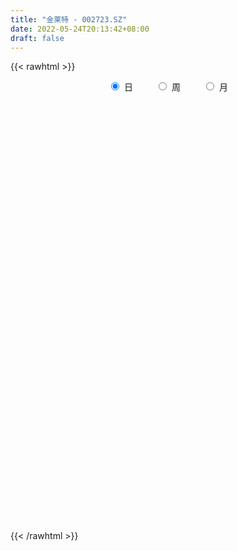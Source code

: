 ```yaml
---
title: "金莱特 - 002723.SZ"
date: 2022-05-24T20:13:42+08:00
draft: false
---
```

{{< rawhtml >}}
    <div style="text-align: center">
        <label style="padding: 1rem;"><input style="margin-right: .5rem" type="radio" name="period" value="D" checked onclick="period_change(this)">日</label>
        <label style="padding: 1rem;"><input style="margin-right: .5rem" type="radio" name="period" value="W" onclick="period_change(this)">周</label>
        <label style="padding: 1rem;"><input style="margin-right: .5rem" type="radio" name="period" value="M" onclick="period_change(this)">月</label>
    </div>
    <div id="chart" style="height: 700px;"></div> 
    <script type="text/javascript">
        const D_v = [18612.38,17703.22,32509.14,20245.0,22107.94,28859.02,17862.61,15904.0,12675.0,12179.66,41826.66,64688.34,101842.05,82793.14,63071.0,76381.68,87618.51,172439.78,86220.94,62844.0,46561.22,36398.49,30957.0,30686.02,25430.0,26258.4,35864.32,26883.32,26232.0,23091.0,34207.0,33452.03,28335.2,37761.5,75151.03,101110.6,44704.03,37636.5,33451.0,40617.8,46993.01,78819.2,44557.2,32112.6,27585.8,25349.4,25117.61,15091.6,28282.8,24287.75,50019.63,52182.43,42524.23,40058.8,31372.68,27629.4,36327.48,26588.6,20168.02,18551.8,40674.78,44574.0,24988.81,21988.03,14919.82,18513.79,17917.8,13613.03,15062.8,48115.1,151957.38,118189.77,54836.83,37871.8,36215.1,40497.59,64117.2,26200.0,27697.91,21467.0,25314.66,48872.63,26794.0,18138.56,36106.0,22910.4,59691.8,32369.0,16329.0,20704.71,25479.8,23254.32,22089.29,24586.0,26573.19,41701.23,40465.2,41027.6,33429.76,24672.0,20524.2,22960.0,53428.23,35589.11,25056.4,23797.4,19791.0,25381.6,38365.8,28759.2,51181.91,23365.0,33787.81,27931.41,15188.4,21417.2,19148.4,30481.84,64905.2,32868.8,21282.63,17925.8,50226.23,73310.6,37032.6,26894.6,20890.6,21653.2,63896.83,56663.0,63740.28,46251.2,29897.25,26211.0,55735.4,52428.2,23309.8,25725.8,13997.31,33005.94,29122.03,14059.03,22137.28,76457.95,50474.4,28613.0,23910.8,27312.28,64659.4,29660.6,26971.8,29546.8,20798.8,19834.0,21627.4,32400.2,21200.6,27527.0,21957.9,63701.18,139390.84,215040.42,188754.02,170615.12,80681.0,95836.83,96793.59,80019.47,83839.71,71697.66,95938.01,97303.6,138850.6,61293.4,204896.84,61658.0,13773.0,173286.34,89771.48,46640.4,61615.8,37322.48,51465.63,40704.2,42468.4,43095.2,27353.4,35121.0,45529.6,58308.2,65073.4,73693.6,45610.98,36141.8,35847.51,20723.0,26343.6,29479.4,29387.2,48814.43,44884.0,53755.0,44271.6,43057.4,46420.0,48410.3,58000.6,32913.51,45087.8,23775.9,28147.79,16994.0,31521.68,23714.8,29148.4,29140.2,16125.0,24079.0,36675.2,47503.2,33050.4,39898.0,20519.8,37389.4,18468.8,15557.23,15750.4,53096.8,43658.2,53341.7,24046.6,31944.8,27330.53,80172.19,61291.94,40604.6,33292.89,33571.83,39679.01,37493.8,43462.2,25569.8,18134.4,102957.0,78164.4,59947.6,82338.24,91505.94,100591.6,120768.5]
const D_histogram = [0.0,-0.0086536752,-0.0400311623,-0.0579479883,-0.0822982802,-0.0891717588,-0.080424074,-0.0689954838,-0.0572409975,-0.052149738,0.0110435463,0.1232578397,0.2673221409,0.3384509459,0.3821416316,0.4451104705,0.3650395336,0.3658881494,0.320448607,0.2485544034,0.1664657393,0.0741764984,0.0129585221,-0.0456501032,-0.0866832983,-0.0956789091,-0.0606683351,-0.0448725166,-0.0236259611,-0.0328251995,-0.019087881,-0.0280398328,-0.0428174588,-0.0699468969,-0.001766533,0.0370663978,0.0496411681,0.0564726792,0.0407104723,0.024283987,-0.0115365755,0.0189722939,0.0115550494,-0.0256528271,-0.0750566916,-0.1101985646,-0.1374988208,-0.1555868848,-0.1634072219,-0.1786876162,-0.1642503559,-0.1251873443,-0.1018079346,-0.1128647847,-0.1165889832,-0.136954265,-0.1172305259,-0.1063317095,-0.1076749324,-0.1125463416,-0.1248608562,-0.0975144234,-0.087363872,-0.0851334714,-0.0941719193,-0.0853343035,-0.0904499946,-0.1076660811,-0.1134496266,-0.0534316452,0.0741611235,0.1415243122,0.1564339118,0.1590264934,0.1419134662,0.1264246983,0.105457841,0.055112762,-0.0130469879,-0.056861013,-0.0817128549,-0.0459654818,-0.0352698237,-0.0509672184,-0.0465303276,-0.050660023,-0.0081348309,-0.0030337997,-0.0165445841,-0.0301259251,-0.0104238617,-0.0187327096,-0.0332709921,-0.0502376348,-0.0460243996,-0.0088685175,-0.0193627524,0.0187286492,0.06544961,0.0945593961,0.0987639798,0.1098873099,0.1672714521,0.1768712448,0.181141436,0.1622891288,0.1244570537,0.0789810915,0.0494251225,0.0383041629,0.0475298824,0.0325404801,0.0177631743,-0.0025287952,-0.0252077467,-0.0532419038,-0.0753835344,-0.063143203,-0.0343179027,-0.0329063859,-0.0269782857,-0.0363374961,0.0020926699,0.0595224759,0.0944440037,0.0953429318,0.0816726675,0.0549339483,0.0997763837,0.1224505344,0.1871982252,0.1921711658,0.1570652346,0.1136372096,0.0536089148,-0.0137995107,-0.0509978909,-0.10420921,-0.1420940075,-0.1501936475,-0.1707664417,-0.1676951941,-0.1476685778,-0.0762464452,-0.0087278924,0.0266591886,0.0310566017,0.0361506398,-0.0339729669,-0.0785650326,-0.1052759443,-0.1306262992,-0.1292465401,-0.1370558557,-0.1384157706,-0.1442810325,-0.163182849,-0.1697476352,-0.1550852508,-0.04265575,0.1341902391,0.2850371086,0.4397488829,0.5552235727,0.5577379442,0.6131305924,0.5690915931,0.5013947072,0.4927513026,0.4151523524,0.3989251364,0.2832598072,0.0698430514,0.0423114239,-0.0435009415,-0.2339971075,-0.4668240685,-0.6363327945,-0.7002972514,-0.709751956,-0.664420582,-0.6200738903,-0.5753413016,-0.5409731267,-0.4855900428,-0.4194699125,-0.3625317887,-0.3026582731,-0.2516900563,-0.2352051126,-0.2068383426,-0.2135213621,-0.1921963162,-0.1578252571,-0.1224628716,-0.0886919555,-0.0683357247,-0.0528316787,-0.0557392844,-0.0909673231,-0.1035558334,-0.0965911541,-0.0724104506,-0.0449233973,-0.0658421165,-0.0469308978,0.0317984538,0.1061686326,0.182600452,0.2297363599,0.254239247,0.2524814243,0.2676039511,0.27339696,0.2532703027,0.240349878,0.2135685619,0.1822075457,0.1964298418,0.1735737749,0.1614654366,0.1340241108,0.10703989,0.0802364124,0.0579593118,0.0306204852,0.0231704286,0.0731963667,0.126463571,0.1244367331,0.0914043542,0.0315271129,-0.0127528355,-0.0729861806,-0.1258550379,-0.1276536435,-0.0830172845,-0.0554612757,-0.0041911318,0.0503299863,0.0732834742,0.0884824047,0.1067569796,0.1921283749,0.248271178,0.3087503492,0.3482898734,0.4145961172,0.3158452855,0.1295838625]
const D_fast = [0.0,-0.010817094,-0.0522023717,-0.0846061948,-0.1295310568,-0.158697475,-0.1700558087,-0.1758760895,-0.1784318525,-0.1863780276,-0.1204238567,0.0226048966,0.233499733,0.3892412746,0.5284673681,0.7027138246,0.7139027712,0.8062234243,0.8408960337,0.8311404309,0.7906682017,0.7169230853,0.6589447396,0.5889235885,0.5262195688,0.4933042307,0.513147721,0.5177254103,0.5330654756,0.5156599373,0.5246252854,0.5086633755,0.4831813848,0.4385652225,0.5063039531,0.5544034834,0.5793885458,0.6003382266,0.5947536377,0.5843981492,0.5456934428,0.5809453857,0.5764169036,0.5327958203,0.4646277828,0.4019362687,0.3402613073,0.2832765221,0.2346043796,0.1746520813,0.1480267526,0.1557929281,0.1537203542,0.1144473079,0.0815758636,0.0269720156,0.0173881231,0.0017040122,-0.0265579437,-0.0595659384,-0.1030956671,-0.1001278401,-0.1118182566,-0.130871224,-0.1634526516,-0.1759486118,-0.2036768015,-0.2478094082,-0.2819553604,-0.2352952904,-0.0891622407,0.013582026,0.0676001036,0.1099493085,0.1283146479,0.1444320546,0.1498296574,0.113262769,0.0418412722,-0.0161880062,-0.0614680619,-0.0372120592,-0.035333857,-0.0637730563,-0.0709687475,-0.0877634485,-0.0472719642,-0.0429293829,-0.0605763134,-0.0816891357,-0.0645930377,-0.077585063,-0.1004410935,-0.1299671449,-0.1372600096,-0.1023212569,-0.1176561798,-0.074882616,-0.0117992527,0.0409503824,0.0698459611,0.1084411186,0.2076431239,0.2614607277,0.311016278,0.332736253,0.3260184413,0.3002877519,0.2830880637,0.2815431448,0.3026513349,0.2957970526,0.2854605403,0.2645363721,0.2355554839,0.1942108509,0.1532233367,0.1496778673,0.169923692,0.1631086123,0.1622921411,0.1438485567,0.1828018902,0.2551123151,0.3136448439,0.3383795049,0.3451274074,0.3321221754,0.4019087067,0.455195491,0.566742738,0.6197584702,0.6239188475,0.608900125,0.5622740589,0.4914157557,0.4414679028,0.3622042812,0.2887959819,0.2431479299,0.1798835253,0.1410309744,0.1241404462,0.1765009675,0.2418375472,0.2838894254,0.2960509889,0.3101826869,0.2315658385,0.1673325147,0.1143026169,0.0562956871,0.0253638112,-0.0167094683,-0.0526733258,-0.0946088458,-0.1543063746,-0.2033080696,-0.2274169979,-0.1256514346,0.0847421142,0.3068482608,0.571497256,0.8257778389,0.9677266964,1.1764019927,1.2746358917,1.3322876827,1.4468321037,1.4730212415,1.5565253097,1.5116749323,1.3157189393,1.2987651678,1.202077567,0.9530821241,0.603549146,0.2749572214,0.0359184517,-0.150974242,-0.2717480134,-0.3824197944,-0.481522531,-0.5823976378,-0.6484120645,-0.6871594124,-0.7208542358,-0.7366452885,-0.7485995858,-0.7909159203,-0.8142587359,-0.874322096,-0.9010461291,-0.9061313843,-0.9013847166,-0.8897867894,-0.8865144898,-0.8842183634,-0.9010607902,-0.9590306598,-0.9975081284,-1.0146912376,-1.0086131467,-0.9923569428,-1.0297361911,-1.0225576968,-0.9358787318,-0.8349663948,-0.7128844624,-0.6083144646,-0.5202517658,-0.4588892324,-0.3768657178,-0.3027234688,-0.2595325505,-0.2123655056,-0.1857546813,-0.1715638111,-0.1082340546,-0.0876966777,-0.0594386568,-0.0533739549,-0.0535982032,-0.0603425778,-0.0681298504,-0.0878135557,-0.0894710051,-0.0211459754,0.0637371217,0.092819467,0.0826381767,0.0306427136,-0.0168254437,-0.0953053339,-0.1796379507,-0.2133499672,-0.1894679293,-0.1757772394,-0.1255548785,-0.0584512638,-0.0171769073,0.0201426244,0.0651064441,0.1985099332,0.3167205308,0.4543872892,0.5809992819,0.7509545549,0.7311650446,0.5772995873]
const D_slow = [0.0,-0.0021634188,-0.0121712094,-0.0266582065,-0.0472327765,-0.0695257162,-0.0896317347,-0.1068806057,-0.121190855,-0.1342282895,-0.131467403,-0.1006529431,-0.0338224078,0.0507903287,0.1463257365,0.2576033542,0.3488632376,0.4403352749,0.5204474267,0.5825860275,0.6242024623,0.6427465869,0.6459862175,0.6345736917,0.6129028671,0.5889831398,0.573816056,0.5625979269,0.5566914366,0.5484851367,0.5437131665,0.5367032083,0.5259988436,0.5085121194,0.5080704861,0.5173370856,0.5297473776,0.5438655474,0.5540431655,0.5601141622,0.5572300183,0.5619730918,0.5648618542,0.5584486474,0.5396844745,0.5121348333,0.4777601281,0.4388634069,0.3980116015,0.3533396974,0.3122771085,0.2809802724,0.2555282888,0.2273120926,0.1981648468,0.1639262805,0.1346186491,0.1080357217,0.0811169886,0.0529804032,0.0217651892,-0.0026134167,-0.0244543847,-0.0457377525,-0.0692807324,-0.0906143082,-0.1132268069,-0.1401433272,-0.1685057338,-0.1818636451,-0.1633233642,-0.1279422862,-0.0888338082,-0.0490771849,-0.0135988183,0.0180073563,0.0443718165,0.058150007,0.05488826,0.0406730068,0.020244793,0.0087534226,-0.0000640333,-0.0128058379,-0.0244384198,-0.0371034256,-0.0391371333,-0.0398955832,-0.0440317293,-0.0515632105,-0.054169176,-0.0588523534,-0.0671701014,-0.0797295101,-0.09123561,-0.0934527394,-0.0982934275,-0.0936112652,-0.0772488627,-0.0536090137,-0.0289180187,-0.0014461912,0.0403716718,0.084589483,0.129874842,0.1704471242,0.2015613876,0.2213066605,0.2336629411,0.2432389818,0.2551214524,0.2632565725,0.2676973661,0.2670651673,0.2607632306,0.2474527546,0.2286068711,0.2128210703,0.2042415946,0.1960149982,0.1892704268,0.1801860527,0.1807092202,0.1955898392,0.2192008401,0.2430365731,0.26345474,0.277188227,0.302132323,0.3327449566,0.3795445128,0.4275873043,0.466853613,0.4952629154,0.5086651441,0.5052152664,0.4924657937,0.4664134912,0.4308899893,0.3933415774,0.350649967,0.3087261685,0.271809024,0.2527474127,0.2505654396,0.2572302368,0.2649943872,0.2740320471,0.2655388054,0.2458975473,0.2195785612,0.1869219864,0.1546103513,0.1203463874,0.0857424448,0.0496721867,0.0088764744,-0.0335604344,-0.0723317471,-0.0829956846,-0.0494481248,0.0218111523,0.131748373,0.2705542662,0.4099887522,0.5632714003,0.7055442986,0.8308929754,0.9540808011,1.0578688892,1.1576001733,1.2284151251,1.2458758879,1.2564537439,1.2455785085,1.1870792316,1.0703732145,0.9112900159,0.7362157031,0.5587777141,0.3926725686,0.237654096,0.0938187706,-0.0414245111,-0.1628220218,-0.2676894999,-0.3583224471,-0.4339870154,-0.4969095295,-0.5557108076,-0.6074203933,-0.6608007338,-0.7088498129,-0.7483061272,-0.7789218451,-0.8010948339,-0.8181787651,-0.8313866848,-0.8453215059,-0.8680633366,-0.893952295,-0.9181000835,-0.9362026962,-0.9474335455,-0.9638940746,-0.9756267991,-0.9676771856,-0.9411350275,-0.8954849144,-0.8380508245,-0.7744910127,-0.7113706567,-0.6444696689,-0.5761204289,-0.5128028532,-0.4527153837,-0.3993232432,-0.3537713568,-0.3046638963,-0.2612704526,-0.2209040935,-0.1873980658,-0.1606380932,-0.1405789901,-0.1260891622,-0.1184340409,-0.1126414337,-0.0943423421,-0.0627264493,-0.0316172661,-0.0087661775,-0.0008843993,-0.0040726082,-0.0223191533,-0.0537829128,-0.0856963237,-0.1064506448,-0.1203159637,-0.1213637467,-0.1087812501,-0.0904603815,-0.0683397803,-0.0416505354,0.0063815583,0.0684493528,0.1456369401,0.2327094084,0.3363584377,0.4153197591,0.4477157247]
const D_data = [['2021-05-13', 11.2302, 11.1017, 11.0375, 11.5301],['2021-05-14', 11.2159, 10.9661, 10.8875, 11.2374],['2021-05-17', 10.8733, 10.552, 9.8666, 10.8804],['2021-05-18', 10.6162, 10.5448, 10.4378, 10.9661],['2021-05-19', 10.4806, 10.2878, 10.1093, 10.6448],['2021-05-20', 10.4378, 10.3449, 10.1022, 10.4663],['2021-05-21', 10.3806, 10.4663, 10.3164, 10.6234],['2021-05-24', 10.4734, 10.4806, 10.4449, 10.709],['2021-05-25', 10.5163, 10.4806, 10.3949, 10.6733],['2021-05-26', 10.4877, 10.3806, 10.3307, 10.5306],['2021-05-27', 10.4734, 11.2588, 10.4092, 11.3016],['2021-05-28', 11.2873, 12.3868, 11.2873, 12.3868],['2021-05-31', 13.5648, 13.629, 12.858, 13.629],['2021-06-01', 13.4791, 13.5434, 12.6724, 13.679],['2021-06-02', 13.6362, 13.8147, 13.3149, 14.2002],['2021-06-03', 13.8147, 14.7071, 13.6505, 14.9855],['2021-06-04', 14.7428, 13.2364, 13.2364, 14.9927],['2021-06-07', 13.4863, 14.3858, 13.3435, 14.5572],['2021-06-08', 14.3287, 14.0289, 13.8504, 14.6357],['2021-06-09', 14.0431, 13.6862, 13.4934, 14.2502],['2021-06-10', 13.5719, 13.3934, 13.2649, 13.6862],['2021-06-11', 13.5148, 12.9794, 12.8651, 13.7076],['2021-06-15', 13.0008, 13.0793, 12.8651, 13.4577],['2021-06-16', 13.0222, 12.8651, 12.808, 13.2292],['2021-06-17', 12.908, 12.8509, 12.6081, 13.1935],['2021-06-18', 12.8937, 13.1293, 12.758, 13.2435],['2021-06-21', 13.1293, 13.7718, 13.0508, 13.9575],['2021-06-22', 13.7004, 13.7076, 13.6005, 14.1502],['2021-06-23', 13.7433, 13.9289, 13.6576, 14.0645],['2021-06-24', 13.936, 13.6362, 13.6362, 13.9646],['2021-06-25', 13.779, 13.9932, 13.6719, 14.1002],['2021-06-28', 13.99, 13.78, 13.23, 14.49],['2021-06-29', 14.0, 13.69, 13.56, 14.0],['2021-06-30', 13.7, 13.45, 13.0, 13.88],['2021-07-01', 13.57, 14.8, 13.35, 14.8],['2021-07-02', 14.99, 14.81, 14.5, 15.63],['2021-07-05', 14.9, 14.73, 14.51, 15.18],['2021-07-06', 14.76, 14.83, 14.47, 15.05],['2021-07-07', 14.7, 14.64, 14.5, 15.08],['2021-07-08', 14.75, 14.65, 14.4, 14.8],['2021-07-09', 14.5, 14.35, 14.05, 14.57],['2021-07-12', 14.4, 15.25, 14.4, 15.59],['2021-07-13', 15.2, 14.93, 14.6, 15.2],['2021-07-14', 14.84, 14.51, 14.43, 14.96],['2021-07-15', 14.49, 14.16, 13.87, 14.49],['2021-07-16', 14.16, 14.11, 13.74, 14.34],['2021-07-19', 13.96, 14.01, 13.88, 14.4],['2021-07-20', 13.85, 13.95, 13.53, 14.09],['2021-07-21', 13.99, 13.94, 13.7, 14.13],['2021-07-22', 13.94, 13.7, 13.66, 14.05],['2021-07-23', 13.71, 13.98, 13.29, 14.2],['2021-07-26', 14.1, 14.36, 13.75, 14.99],['2021-07-27', 14.01, 14.28, 13.75, 14.35],['2021-07-28', 14.29, 13.83, 13.0, 14.35],['2021-07-29', 13.67, 13.82, 13.59, 13.97],['2021-07-30', 13.63, 13.47, 13.34, 13.81],['2021-08-02', 13.47, 13.89, 13.2, 13.92],['2021-08-03', 13.95, 13.79, 13.53, 13.98],['2021-08-04', 13.8, 13.59, 13.5, 13.8],['2021-08-05', 13.62, 13.45, 13.3, 13.8],['2021-08-06', 13.48, 13.22, 12.65, 13.55],['2021-08-09', 13.2, 13.67, 12.99, 13.89],['2021-08-10', 13.68, 13.48, 13.42, 13.86],['2021-08-11', 13.55, 13.34, 13.16, 13.6],['2021-08-12', 13.29, 13.1, 13.1, 13.42],['2021-08-13', 13.1, 13.24, 12.94, 13.28],['2021-08-16', 13.25, 12.99, 12.92, 13.32],['2021-08-17', 12.99, 12.68, 12.66, 13.05],['2021-08-18', 12.7, 12.65, 12.41, 12.85],['2021-08-19', 12.83, 13.53, 12.65, 13.7],['2021-08-20', 13.45, 14.87, 13.41, 14.88],['2021-08-23', 14.76, 14.71, 14.13, 14.9],['2021-08-24', 14.53, 14.38, 14.05, 14.7],['2021-08-25', 14.4, 14.39, 14.0, 14.55],['2021-08-26', 14.38, 14.22, 14.09, 14.42],['2021-08-27', 14.38, 14.26, 13.85, 14.38],['2021-08-30', 14.0, 14.19, 13.63, 14.8],['2021-08-31', 14.0, 13.7, 13.6, 14.09],['2021-09-01', 13.55, 13.18, 13.08, 13.89],['2021-09-02', 13.3, 13.16, 12.9, 13.3],['2021-09-03', 13.18, 13.16, 12.92, 13.5],['2021-09-06', 13.23, 13.9, 13.17, 14.1],['2021-09-07', 13.67, 13.68, 13.44, 14.2],['2021-09-08', 13.59, 13.3, 13.3, 13.69],['2021-09-09', 13.4, 13.48, 13.27, 13.84],['2021-09-10', 13.4, 13.33, 13.2, 13.42],['2021-09-13', 13.3, 13.99, 13.1, 14.2],['2021-09-14', 13.98, 13.64, 13.39, 14.08],['2021-09-15', 13.49, 13.37, 13.28, 13.53],['2021-09-16', 13.6, 13.27, 13.1, 13.85],['2021-09-17', 13.27, 13.68, 13.11, 13.76],['2021-09-22', 13.67, 13.34, 13.1, 13.69],['2021-09-23', 13.34, 13.17, 13.0, 13.41],['2021-09-24', 13.17, 13.01, 12.7, 13.29],['2021-09-27', 12.95, 13.19, 12.8, 13.6],['2021-09-28', 13.32, 13.68, 13.05, 13.82],['2021-09-29', 13.6, 13.13, 12.99, 13.82],['2021-09-30', 13.14, 13.8, 13.12, 13.88],['2021-10-08', 13.79, 14.16, 13.79, 14.44],['2021-10-11', 14.35, 14.2, 14.04, 14.35],['2021-10-12', 14.15, 14.05, 13.87, 14.31],['2021-10-13', 14.06, 14.26, 13.81, 14.37],['2021-10-14', 14.38, 15.14, 14.17, 15.3],['2021-10-15', 15.08, 14.87, 14.7, 15.4],['2021-10-18', 14.91, 15.0, 14.5, 15.12],['2021-10-19', 15.0, 14.83, 14.8, 15.11],['2021-10-20', 14.84, 14.58, 14.4, 14.88],['2021-10-21', 14.41, 14.37, 14.18, 14.69],['2021-10-22', 14.37, 14.45, 14.03, 14.77],['2021-10-25', 14.45, 14.64, 14.29, 15.1],['2021-10-26', 14.52, 14.96, 14.44, 15.19],['2021-10-27', 14.9, 14.71, 14.62, 15.09],['2021-10-28', 14.8, 14.69, 14.02, 14.8],['2021-10-29', 14.66, 14.57, 14.04, 14.66],['2021-11-01', 14.13, 14.45, 14.02, 14.81],['2021-11-02', 14.48, 14.25, 13.91, 14.48],['2021-11-03', 14.25, 14.17, 13.82, 14.3],['2021-11-04', 14.16, 14.55, 14.09, 14.78],['2021-11-05', 14.61, 14.86, 14.51, 15.19],['2021-11-08', 14.77, 14.6, 14.5, 15.13],['2021-11-09', 14.43, 14.68, 14.4, 14.89],['2021-11-10', 14.66, 14.48, 14.47, 14.78],['2021-11-11', 14.48, 15.17, 14.19, 15.18],['2021-11-12', 15.3, 15.72, 15.16, 16.28],['2021-11-15', 15.72, 15.78, 15.36, 15.87],['2021-11-16', 15.87, 15.56, 15.54, 16.18],['2021-11-17', 15.58, 15.45, 15.34, 15.7],['2021-11-18', 15.52, 15.27, 15.23, 15.66],['2021-11-19', 15.33, 16.32, 15.25, 16.5],['2021-11-22', 17.0, 16.36, 15.88, 17.0],['2021-11-23', 16.58, 17.3, 16.31, 17.58],['2021-11-24', 17.3, 16.95, 16.81, 17.38],['2021-11-25', 17.01, 16.57, 16.47, 17.01],['2021-11-26', 16.46, 16.43, 16.19, 16.77],['2021-11-29', 16.17, 16.08, 15.84, 16.59],['2021-11-30', 16.07, 15.73, 15.4, 16.1],['2021-12-01', 15.73, 15.87, 15.73, 16.1],['2021-12-02', 15.8, 15.43, 15.4, 16.15],['2021-12-03', 15.38, 15.34, 15.25, 15.6],['2021-12-06', 15.36, 15.53, 15.36, 15.96],['2021-12-07', 15.54, 15.22, 15.03, 15.76],['2021-12-08', 15.25, 15.38, 15.25, 15.56],['2021-12-09', 15.45, 15.57, 15.16, 15.64],['2021-12-10', 15.57, 16.41, 15.33, 16.64],['2021-12-13', 16.41, 16.74, 16.41, 17.18],['2021-12-14', 16.66, 16.66, 16.36, 16.88],['2021-12-15', 16.65, 16.44, 16.21, 16.73],['2021-12-16', 16.55, 16.54, 16.43, 17.05],['2021-12-17', 16.28, 15.46, 15.0, 16.47],['2021-12-20', 15.71, 15.46, 15.23, 15.72],['2021-12-21', 15.37, 15.45, 15.13, 15.53],['2021-12-22', 15.44, 15.26, 14.98, 15.45],['2021-12-23', 15.26, 15.45, 15.15, 15.76],['2021-12-24', 15.6, 15.23, 15.1, 15.6],['2021-12-27', 15.12, 15.19, 15.04, 15.42],['2021-12-28', 15.3, 15.01, 14.58, 15.3],['2021-12-29', 15.1, 14.66, 14.66, 15.2],['2021-12-30', 14.54, 14.61, 14.41, 14.75],['2021-12-31', 14.65, 14.76, 14.52, 15.13],['2022-01-04', 14.89, 16.24, 14.75, 16.24],['2022-01-05', 17.13, 17.86, 17.13, 17.86],['2022-01-06', 18.16, 18.59, 17.32, 19.4],['2022-01-07', 18.7, 19.77, 18.21, 19.91],['2022-01-10', 20.17, 20.44, 19.06, 21.15],['2022-01-11', 20.66, 19.84, 19.71, 20.68],['2022-01-12', 19.29, 21.2, 19.29, 21.5],['2022-01-13', 21.0, 20.55, 20.26, 21.76],['2022-01-14', 20.76, 20.49, 20.26, 21.05],['2022-01-17', 21.13, 21.55, 20.82, 22.22],['2022-01-18', 21.9, 20.96, 20.38, 21.98],['2022-01-19', 21.07, 21.96, 21.07, 22.38],['2022-01-20', 22.31, 20.8, 19.77, 22.5],['2022-01-21', 20.38, 19.0, 18.81, 20.63],['2022-01-24', 19.7, 20.9, 19.7, 20.9],['2022-01-25', 20.99, 20.04, 19.6, 22.04],['2022-01-26', 21.18, 18.04, 18.04, 21.18],['2022-01-27', 17.83, 16.24, 16.24, 17.83],['2022-01-28', 14.62, 15.64, 14.62, 16.14],['2022-02-07', 16.06, 15.91, 15.25, 16.47],['2022-02-08', 15.66, 15.92, 15.25, 16.11],['2022-02-09', 16.18, 16.22, 15.71, 16.58],['2022-02-10', 16.22, 15.98, 15.86, 16.42],['2022-02-11', 16.0, 15.77, 15.45, 16.02],['2022-02-14', 15.6, 15.41, 15.24, 15.81],['2022-02-15', 15.47, 15.49, 15.04, 15.58],['2022-02-16', 15.55, 15.56, 15.41, 15.87],['2022-02-17', 15.55, 15.42, 15.3, 15.63],['2022-02-18', 15.39, 15.45, 15.26, 15.79],['2022-02-21', 15.69, 15.35, 15.2, 15.69],['2022-02-22', 15.28, 14.83, 14.65, 15.29],['2022-02-23', 14.84, 14.84, 14.53, 15.25],['2022-02-24', 14.75, 14.2, 13.94, 14.75],['2022-02-25', 14.25, 14.33, 14.25, 14.62],['2022-02-28', 14.41, 14.4, 14.2, 14.63],['2022-03-01', 14.42, 14.38, 14.19, 14.64],['2022-03-02', 14.29, 14.35, 14.19, 14.42],['2022-03-03', 14.37, 14.15, 14.1, 14.5],['2022-03-04', 14.18, 14.02, 13.9, 14.21],['2022-03-07', 14.04, 13.66, 13.51, 14.04],['2022-03-08', 13.78, 12.97, 12.79, 13.78],['2022-03-09', 13.0, 12.92, 12.29, 13.18],['2022-03-10', 13.15, 12.94, 12.52, 13.15],['2022-03-11', 12.8, 13.04, 11.69, 13.12],['2022-03-14', 13.15, 13.04, 12.75, 13.29],['2022-03-15', 13.06, 12.27, 12.2, 13.06],['2022-03-16', 12.5, 12.58, 12.15, 12.65],['2022-03-17', 12.7, 13.45, 12.61, 13.71],['2022-03-18', 13.42, 13.73, 13.23, 13.76],['2022-03-21', 13.73, 14.15, 13.73, 14.47],['2022-03-22', 14.11, 14.16, 13.98, 14.5],['2022-03-23', 14.16, 14.15, 14.0, 14.36],['2022-03-24', 14.06, 13.98, 13.93, 14.14],['2022-03-25', 14.11, 14.34, 13.99, 14.57],['2022-03-28', 14.21, 14.41, 14.13, 14.55],['2022-03-29', 14.4, 14.18, 14.0, 14.56],['2022-03-30', 14.17, 14.31, 13.63, 14.49],['2022-03-31', 14.49, 14.15, 14.1, 14.49],['2022-04-01', 14.15, 14.04, 14.0, 14.24],['2022-04-06', 14.12, 14.67, 14.05, 14.75],['2022-04-07', 14.8, 14.29, 14.26, 15.2],['2022-04-08', 14.29, 14.43, 14.01, 14.48],['2022-04-11', 14.44, 14.22, 14.02, 15.15],['2022-04-12', 14.24, 14.15, 14.05, 14.5],['2022-04-13', 14.35, 14.06, 13.88, 14.4],['2022-04-14', 14.06, 14.02, 13.9, 14.21],['2022-04-15', 13.98, 13.84, 13.52, 14.15],['2022-04-18', 13.99, 14.0, 13.5, 14.0],['2022-04-19', 14.13, 14.86, 14.04, 15.1],['2022-04-20', 15.05, 15.25, 15.05, 15.48],['2022-04-21', 15.26, 14.79, 14.54, 15.6],['2022-04-22', 14.82, 14.39, 14.23, 14.83],['2022-04-25', 14.38, 13.85, 13.6, 14.38],['2022-04-26', 14.18, 13.77, 13.6, 14.19],['2022-04-27', 13.72, 13.25, 12.39, 13.72],['2022-04-28', 13.3, 12.95, 12.62, 13.3],['2022-04-29', 13.09, 13.33, 12.9, 13.54],['2022-05-05', 13.33, 13.93, 13.16, 13.93],['2022-05-06', 13.81, 13.84, 13.56, 14.32],['2022-05-09', 13.86, 14.31, 13.83, 14.49],['2022-05-10', 14.21, 14.64, 14.11, 14.78],['2022-05-11', 14.77, 14.49, 14.49, 15.15],['2022-05-12', 14.78, 14.55, 14.43, 14.92],['2022-05-13', 14.65, 14.75, 14.55, 14.83],['2022-05-16', 15.03, 15.99, 14.92, 16.23],['2022-05-17', 15.72, 16.19, 15.71, 16.56],['2022-05-18', 16.39, 16.8, 16.15, 16.97],['2022-05-19', 16.54, 17.1, 16.18, 17.2],['2022-05-20', 17.3, 18.07, 17.22, 18.08],['2022-05-23', 18.88, 16.26, 16.26, 18.88],['2022-05-24', 16.11, 14.63, 14.63, 16.28]]
const W_v = [115254.83,104080.96,152403.46,66851.83,95611.93,155300.26,78551.69,29413.09,58040.27,44875.83,72414.14,65261.41,54557.83,40822.52,44693.91,65237.71,49708.94,32403.42,38075.52,40260.53,76718.32,31660.57,59424.44,42210.67,52863.53,15213.7,200098.73,138720.69,89651.84,48337.53,21845.67,23725.96,27556.02,37070.87,62251.11,26393.45,29402.49,45788.23,30626.0,66125.15,88933.94,45740.24,24638.03,10243.02,45436.63,28584.97,22646.35,53676.02,42604.12,21688.06,45922.02,52557.8,36312.68,24152.06,47474.41,44686.91,36437.03,27070.14,21573.93,36411.36,164480.63,487441.67,379140.38,215113.78,266115.96,493610.93,404400.1099999999,369845.37,756806.03,380200.27,201703.14,207515.09,430388.6,495328.8,366941.06,121872.26,293066.28,273587.87,148281.88,141403.94,138175.41,216501.92,303912.11,455860.49,373617.1,176926.5,412877.95,363730.74,478771.03,524586.8099999999,296182.02,158544.03,198200.55,262420.12,239421.84,156481.4,136157.02,151899.02,113886.24,112239.7,87155.04,82668.52,78958.29,114199.77,83665.23,128667.27,80454.83,181306.0,244915.55,145315.86,143244.52,199092.69,612796.86,46800.76,114798.6,212304.57,109420.04,230202.06,180701.03,94010.49,84001.63,64886.01,90274.54,130518.42,104744.59,107907.46,103823.22,336739.24,114933.68,76474.88,105456.94,99008.8,145538.13,172536.09,182665.02,169139.79,140350.9,441142.99,202309.0,295914.49,293007.65,196314.78,275764.64,131682.48,151047.67,272591.18,299797.61,164254.19,191924.45,171864.0,246264.42,406976.45,278959.05,260845.86,425112.22,337640.99,216178.37,142079.0,137939.53,121213.0,123152.0,266118.89,95320.15,66683.65,65157.0,35261.02,246540.51,292148.33,220735.07,107214.66,152488.34,116758.27,115032.65,106110.78,124468.54,352743.89,336284.37,137227.44,171719.04,137512.0,176096.06,292915.28,144861.0,97686.17,66918.15,152631.4,145359.94,91456.0,115003.13,112230.86,116634.73,47475.07,133087.07,141447.32,165392.87,38409.04,91517.77,121583.71,147273.66,411706.38,404464.4299999999,113331.42,146277.64,275810.36,203402.34,208424.2,142799.39,193767.54,142310.68,124984.45,246666.11,287611.09,164796.77,152821.59,154574.31,69929.61,149767.22,33429.76,157173.54,132392.2,165025.33,151141.04,195614.06,170367.83,222762.73,171196.51,174782.23,194969.88,126812.0,124713.1,606886.46,523946.01,487629.58,514907.58,286815.79,188742.2,288215.78,148535.31,221112.23,228801.81,145527.17,122207.4,117228.8,131833.23,189893.7,241344.06,66864.72,164339.21,414913.18,221360.1]
const W_histogram = [0.0,-0.0909018803,-0.1610866598,-0.196058358,-0.3430318689,-0.3858191139,-0.4242741677,-0.422939608,-0.3748650175,-0.3109794688,-0.2130079365,-0.1160508585,-0.0113630382,-0.0140969905,-0.0162684574,0.0152423449,0.0102736789,0.0176750456,0.0455797798,0.0615903543,0.1500678747,0.2049065557,0.2230407878,0.2589832213,0.2949785236,0.2879936971,0.3219559289,0.3895285398,0.3610098815,0.2561256853,0.1514705213,0.0993632368,0.039977482,0.0658564919,0.0964077221,0.0367111449,-0.006969562,-0.1151170719,-0.2181980543,-0.2853798783,-0.3790742257,-0.3749800824,-0.3507673072,-0.3026017178,-0.2080730126,-0.1403263708,-0.1071481937,-0.0734938403,-0.0229560858,0.0019349974,-0.0569156048,-0.1118662276,-0.0976042581,-0.0600337032,0.0262237394,0.0747830603,0.091547895,0.1122880622,0.0910040803,0.0374727741,-0.1021856362,-0.3609866664,-0.4982770646,-0.6465199868,-0.7173909134,-0.6607898832,-0.5752882165,-0.4802995414,-0.3105291288,-0.2011557819,-0.1449198121,-0.0741527568,0.0167254301,0.1122286597,0.1399171515,0.1560496197,0.1991947309,0.2256482057,0.2388260609,0.2033659397,0.2092577805,0.2289228849,0.25521506,0.3086983675,0.343444688,0.3565739566,0.392375735,0.4241604729,0.52033656,0.5497485091,0.584507555,0.5658377371,0.4492830885,0.3764516202,0.2680804294,0.2074955253,0.0723068289,-0.0050024596,-0.0378792618,-0.0474594728,-0.0668312121,-0.1134382543,-0.1457791039,-0.1671505596,-0.200598876,-0.2253151731,-0.2332084609,-0.2182461781,-0.203336327,-0.1551455846,-0.0982615007,0.0176707804,0.0217738672,0.0109774136,0.0118303444,0.0253696183,0.0338207357,0.0671975753,0.0879378534,0.0735537586,0.0572881319,0.0473874054,0.0409744895,0.0174494835,0.017111716,0.0231045411,0.039973659,0.0585936991,0.0726577256,0.047965663,-0.0161957392,-0.0480630339,-0.0347303507,-0.0600445676,-0.0190349691,-0.0344664794,-0.0043848587,0.0517439839,0.0815906127,0.1763934309,0.2360894545,0.2864766085,0.3700012661,0.4572614111,0.5294273437,0.6753132713,0.6432425242,0.6076925729,0.5143255848,0.435373708,0.4574503783,0.31192736,0.1999487012,0.0825133115,-0.0938752414,-0.3137083708,-0.468339422,-0.5547096751,-0.5893125325,-0.5883051057,-0.5509390183,-0.5201923024,-0.4767005367,-0.439630472,-0.4330409744,-0.3720156328,-0.2486981205,-0.1418976628,-0.046162055,-0.009666084,0.0215233539,0.0504404796,0.061726562,0.0475534003,0.0627106936,0.1390548741,0.1478266852,0.1334938127,0.0664019072,0.0502537688,0.0786127288,0.1459592289,0.1463980248,0.1596757746,0.2150213269,0.2605405011,0.2850697369,0.2430319636,0.1982735279,0.1482414472,0.1459391537,0.12185294,0.1256476423,0.1332220054,0.0513394439,-0.027305499,-0.0933544661,-0.1674317546,-0.0878182829,0.0158099296,0.0584010933,0.0863370176,0.148991907,0.2267781036,0.2279713631,0.194615394,0.1479295879,0.0707483717,-0.0050694672,-0.0588159476,0.0069694434,0.0012590651,-0.0802376539,-0.1237322793,-0.1293586782,-0.1757542438,-0.1516966323,-0.1118373222,-0.0415722223,-0.0279519836,-0.0160243952,0.0051025345,0.0672523632,0.1351106793,0.1714111197,0.1090568888,0.1257341241,0.0618742487,-0.0033093933,-0.0812144087,0.1868968768,0.3836258861,0.3833896098,0.1394988405,-0.0219189868,-0.1518505735,-0.3059439991,-0.4147141491,-0.5311872545,-0.5385965286,-0.4811361424,-0.4430063458,-0.3739475261,-0.3508121799,-0.2841218615,-0.2957270146,-0.2549301373,-0.1573192193,0.1249438453,0.076454422]
const W_fast = [0.0,-0.1136273504,-0.2240837948,-0.3080700826,-0.5408015607,-0.6800435841,-0.8245671799,-0.9289675221,-0.974609186,-0.9884685046,-0.9437489564,-0.8758045929,-0.7739575322,-0.7802157321,-0.7864543134,-0.7511329249,-0.7535331711,-0.741713043,-0.7024133638,-0.6710052008,-0.5450107118,-0.4389453918,-0.3650509628,-0.264362724,-0.1546227907,-0.089609193,0.0248420211,0.1897967669,0.251530579,0.2106778041,0.1438902704,0.1166237951,0.0672324108,0.1095755438,0.1642287044,0.1137099134,0.0682868161,-0.0686399618,-0.2262704578,-0.3647972514,-0.5532601552,-0.6429110324,-0.7063900841,-0.7338749241,-0.691364472,-0.658699423,-0.6523082943,-0.6370274009,-0.592228668,-0.5668538353,-0.6399333387,-0.7228505185,-0.7329896135,-0.7104274843,-0.617614107,-0.5503590209,-0.5107072126,-0.4618950298,-0.4604279916,-0.5045911043,-0.6697959236,-1.0188436205,-1.2807032848,-1.5905762037,-1.8407948586,-1.9493912993,-2.0077116867,-2.032797897,-1.9406597666,-1.8815753651,-1.8615693483,-1.8093404822,-1.7142809378,-1.5907205433,-1.5280527636,-1.4729078905,-1.3799640966,-1.2970985703,-1.2242141999,-1.2088328362,-1.1506265503,-1.0737307246,-0.9836347845,-0.8529768852,-0.7323693927,-0.6300966349,-0.4962009228,-0.3583760666,-0.1321158395,0.0347332369,0.2156191715,0.3384087879,0.3341749114,0.3554563481,0.3141052647,0.305394242,0.1882822527,0.1097223494,0.0673757317,0.0459306526,0.0098511102,-0.0651154955,-0.1339011211,-0.1970602167,-0.2806582521,-0.3617033425,-0.4278987456,-0.4674980073,-0.5034222379,-0.4940178917,-0.4616991829,-0.3413492067,-0.3318026532,-0.3398547534,-0.3360442364,-0.316162558,-0.2992562566,-0.2490800233,-0.2063552818,-0.2023509369,-0.2042945307,-0.2023484059,-0.1985176994,-0.2176803345,-0.2137401731,-0.2019712127,-0.17510868,-0.1418402151,-0.1096117572,-0.122312404,-0.190522741,-0.2344057943,-0.2297556987,-0.2700810575,-0.2338302012,-0.2578783315,-0.2288929255,-0.1598280868,-0.1095838049,0.0293173711,0.1480357583,0.2700420644,0.4460670385,0.6476425363,0.8521653048,1.1668795502,1.2956194342,1.4119926261,1.4472070343,1.4770985844,1.6135378493,1.545996671,1.4840051876,1.3871981257,1.1873407624,0.8890805403,0.6173646337,0.3923169617,0.2103859713,0.0643171216,-0.0360515456,-0.1353529053,-0.2110362737,-0.2838738271,-0.3855445731,-0.4175231397,-0.3563801575,-0.2850541155,-0.2008590215,-0.1667795715,-0.130209295,-0.0886820494,-0.0619643265,-0.0642491382,-0.0334141714,0.0776937276,0.12342221,0.1424627906,0.0919713619,0.0883866658,0.1363988079,0.2402351153,0.2772734174,0.3304701109,0.4395709948,0.5502252943,0.6460219643,0.6647421819,0.6695521282,0.6565804094,0.6907629042,0.6971399255,0.7323465384,0.7732264028,0.7041787023,0.6187073847,0.529319801,0.4133845739,0.4710434749,0.5786241697,0.6358156068,0.6853357855,0.7852386517,0.9197193742,0.9779054744,0.9932033538,0.9834999447,0.9240058214,0.8469206158,0.7784701485,0.8459979003,0.8406022883,0.7390461558,0.6646184606,0.6266523921,0.5363182656,0.522451719,0.5343516985,0.5942237429,0.6008559857,0.6087774753,0.6311800386,0.7101429582,0.811778944,0.8909321644,0.8558421556,0.9039529219,0.8555616087,0.7895506184,0.6913420008,1.0061775055,1.2988129863,1.3944241125,1.1854080533,1.0185104793,0.8506162492,0.6200368239,0.4075881366,0.1583182176,0.0162598114,-0.0465638381,-0.119185628,-0.1436136898,-0.2081813885,-0.2125215355,-0.2980584423,-0.3209940992,-0.2627129861,0.0507860398,0.021410222]
const W_slow = [0.0,-0.0227254701,-0.062997135,-0.1120117245,-0.1977696918,-0.2942244702,-0.4002930122,-0.5060279142,-0.5997441685,-0.6774890357,-0.7307410199,-0.7597537345,-0.762594494,-0.7661187416,-0.770185856,-0.7663752698,-0.76380685,-0.7593880886,-0.7479931437,-0.7325955551,-0.6950785864,-0.6438519475,-0.5880917506,-0.5233459452,-0.4496013143,-0.3776028901,-0.2971139078,-0.1997317729,-0.1094793025,-0.0454478812,-0.0075802509,0.0172605583,0.0272549288,0.0437190518,0.0678209823,0.0769987686,0.0752563781,0.0464771101,-0.0080724035,-0.0794173731,-0.1741859295,-0.2679309501,-0.3556227769,-0.4312732063,-0.4832914595,-0.5183730522,-0.5451601006,-0.5635335607,-0.5692725821,-0.5687888328,-0.583017734,-0.6109842909,-0.6353853554,-0.6503937812,-0.6438378463,-0.6251420813,-0.6022551075,-0.574183092,-0.5514320719,-0.5420638784,-0.5676102874,-0.657856954,-0.7824262202,-0.9440562169,-1.1234039452,-1.288601416,-1.4324234702,-1.5524983555,-1.6301306377,-1.6804195832,-1.7166495362,-1.7351877254,-1.7310063679,-1.702949203,-1.6679699151,-1.6289575102,-1.5791588275,-1.522746776,-1.4630402608,-1.4121987759,-1.3598843308,-1.3026536095,-1.2388498445,-1.1616752527,-1.0758140807,-0.9866705915,-0.8885766578,-0.7825365395,-0.6524523995,-0.5150152723,-0.3688883835,-0.2274289492,-0.1151081771,-0.0209952721,0.0460248353,0.0978987166,0.1159754238,0.114724809,0.1052549935,0.0933901253,0.0766823223,0.0483227587,0.0118779828,-0.0299096571,-0.0800593761,-0.1363881694,-0.1946902847,-0.2492518292,-0.3000859109,-0.3388723071,-0.3634376823,-0.3590199871,-0.3535765204,-0.350832167,-0.3478745809,-0.3415321763,-0.3330769924,-0.3162775986,-0.2942931352,-0.2759046955,-0.2615826626,-0.2497358112,-0.2394921889,-0.235129818,-0.230851889,-0.2250757537,-0.215082339,-0.2004339142,-0.1822694828,-0.170278067,-0.1743270018,-0.1863427603,-0.195025348,-0.2100364899,-0.2147952322,-0.223411852,-0.2245080667,-0.2115720707,-0.1911744176,-0.1470760598,-0.0880536962,-0.0164345441,0.0760657724,0.1903811252,0.3227379611,0.4915662789,0.65237691,0.8043000532,0.9328814494,1.0417248764,1.156087471,1.234069311,1.2840564863,1.3046848142,1.2812160038,1.2027889111,1.0857040557,0.9470266369,0.7996985038,0.6526222273,0.5148874727,0.3848393971,0.265664263,0.155756645,0.0474964013,-0.0455075069,-0.107682037,-0.1431564527,-0.1546969664,-0.1571134874,-0.151732649,-0.1391225291,-0.1236908886,-0.1118025385,-0.0961248651,-0.0613611465,-0.0244044752,0.0089689779,0.0255694547,0.0381328969,0.0577860791,0.0942758864,0.1308753926,0.1707943362,0.2245496679,0.2896847932,0.3609522274,0.4217102183,0.4712786003,0.5083389621,0.5448237505,0.5752869855,0.6066988961,0.6400043974,0.6528392584,0.6460128837,0.6226742671,0.5808163285,0.5588617578,0.5628142402,0.5774145135,0.5989987679,0.6362467447,0.6929412706,0.7499341113,0.7985879598,0.8355703568,0.8532574497,0.8519900829,0.8372860961,0.8390284569,0.8393432232,0.8192838097,0.7883507399,0.7560110703,0.7120725094,0.6741483513,0.6461890207,0.6357959652,0.6288079693,0.6248018705,0.6260775041,0.6428905949,0.6766682647,0.7195210447,0.7467852669,0.7782187979,0.79368736,0.7928600117,0.7725564095,0.8192806287,0.9151871002,1.0110345027,1.0459092128,1.0404294661,1.0024668227,0.925980823,0.8223022857,0.6895054721,0.5548563399,0.4345723043,0.3238207179,0.2303338363,0.1426307914,0.071600326,-0.0023314277,-0.066063962,-0.1053937668,-0.0741578055,-0.0550442]
const W_data = [['2017-04-14', 17.876, 17.0926, 16.6581, 17.9472],['2017-04-21', 16.8077, 15.6682, 15.6682, 17.2279],['2017-04-28', 15.2978, 15.3833, 12.7981, 15.54],['2017-05-05', 15.3121, 15.3833, 15.2266, 16.9216],['2017-05-12', 15.2409, 13.2467, 12.677, 15.6397],['2017-05-19', 13.3678, 13.7097, 12.2639, 13.731],['2017-05-26', 13.7239, 13.1684, 12.3707, 13.7381],['2017-06-02', 13.2467, 13.1613, 12.5345, 13.4461],['2017-06-09', 13.4461, 13.4818, 13.0046, 13.6527],['2017-06-16', 13.4604, 13.6171, 13.1684, 13.7453],['2017-06-23', 13.6598, 14.1726, 13.5174, 14.4432],['2017-06-30', 14.1726, 14.4503, 14.0871, 14.956],['2017-07-07', 14.4503, 14.9346, 14.2723, 15.3833],['2017-07-14', 14.8705, 13.7453, 13.7453, 15.0628],['2017-07-21', 13.5957, 13.6171, 12.4918, 13.9518],['2017-07-28', 13.788, 14.0088, 13.2681, 14.664],['2017-08-04', 13.8806, 13.5245, 13.3037, 14.0729],['2017-08-11', 13.496, 13.5886, 13.3393, 13.8379],['2017-08-18', 13.439, 13.8592, 13.439, 13.9589],['2017-08-25', 13.8165, 13.7666, 13.0901, 13.9447],['2017-09-01', 13.6598, 14.9417, 13.6598, 15.0557],['2017-09-08', 14.8848, 14.956, 14.6141, 15.134],['2017-09-15', 15.1696, 14.7779, 14.6569, 16.1097],['2017-09-22', 14.842, 15.2622, 14.842, 15.4545],['2017-09-29', 15.2195, 15.6112, 14.6996, 15.6682],['2017-10-13', 15.8462, 15.3263, 15.3121, 15.8605],['2017-10-27', 16.3804, 16.1097, 15.1056, 17.6338],['2017-11-03', 16.2379, 17.057, 15.7465, 17.1638],['2017-11-10', 17.0926, 16.2379, 16.2094, 17.4843],['2017-11-17', 16.2379, 15.1554, 14.7993, 16.2379],['2017-11-24', 15.1625, 14.7495, 14.4575, 15.1696],['2017-12-01', 14.8492, 15.0842, 14.4432, 15.2765],['2017-12-08', 15.0628, 14.7495, 14.4361, 15.2337],['2017-12-15', 14.7067, 15.775, 14.6782, 15.8035],['2017-12-22', 15.7679, 16.0599, 15.5257, 16.4872],['2017-12-29', 16.0955, 14.9133, 14.8705, 16.0955],['2018-01-05', 14.9774, 14.8563, 14.6782, 15.0201],['2018-01-12', 14.9417, 13.5957, 13.4533, 14.9417],['2018-01-19', 13.6384, 12.9547, 12.6699, 13.6384],['2018-01-26', 13.026, 12.734, 12.4989, 13.7453],['2018-02-02', 12.6912, 11.6799, 10.6259, 12.6983],['2018-02-09', 11.3167, 12.328, 10.8253, 12.4633],['2018-02-14', 12.328, 12.3209, 12.036, 12.4491],['2018-02-23', 12.328, 12.4989, 12.3209, 12.6343],['2018-03-02', 12.5345, 13.1969, 12.3921, 13.5672],['2018-03-09', 13.2111, 13.0901, 12.5773, 13.2467],['2018-03-16', 13.0901, 12.7553, 12.677, 13.147],['2018-03-23', 12.6129, 12.7909, 12.1072, 13.2325],['2018-03-30', 12.677, 13.1114, 12.3209, 13.2895],['2018-04-04', 13.1185, 12.9049, 12.7553, 13.1541],['2018-04-13', 12.7838, 11.6586, 11.4663, 13.0331],['2018-04-20', 11.3594, 11.2455, 10.7113, 12.4063],['2018-04-27', 11.2455, 11.8295, 11.0389, 12.1001],['2018-05-04', 11.9434, 12.1072, 11.5375, 12.1642],['2018-05-11', 11.9221, 12.9476, 11.9221, 13.0544],['2018-05-18', 12.9476, 12.7909, 12.3066, 13.1399],['2018-05-25', 12.7126, 12.5488, 12.1856, 12.9405],['2018-06-01', 12.5488, 12.6983, 11.4449, 12.8194],['2018-06-08', 12.8194, 12.1713, 12.0787, 12.9476],['2018-06-15', 12.1713, 11.5375, 11.1814, 12.2141],['2018-09-14', 10.3837, 9.8282, 9.4365, 10.5831],['2018-09-21', 9.5077, 6.9795, 6.9011, 9.6431],['2018-09-28', 6.9225, 6.9795, 6.7373, 7.656],['2018-10-12', 6.8299, 5.4839, 5.2773, 6.8299],['2018-10-19', 5.5693, 5.1634, 4.8927, 6.0821],['2018-10-26', 5.2773, 5.9966, 5.199, 6.9937],['2018-11-02', 5.8898, 6.0536, 5.5693, 6.3171],['2018-11-09', 6.1106, 6.0251, 5.84, 6.4809],['2018-11-16', 6.0821, 7.1361, 6.0536, 7.5065],['2018-11-23', 7.1148, 6.6946, 6.5949, 7.3854],['2018-11-30', 6.716, 6.0963, 5.7403, 6.716],['2018-12-07', 6.2245, 6.2886, 6.2174, 6.7088],['2018-12-14', 6.31, 6.7088, 6.1035, 7.2501],['2018-12-21', 6.6732, 7.0792, 6.4382, 7.7273],['2018-12-28', 6.9439, 6.424, 6.4168, 7.3854],['2019-01-04', 6.4524, 6.2815, 5.8257, 6.6091],['2019-01-11', 6.4453, 6.6946, 6.2103, 7.2643],['2019-01-18', 6.7017, 6.6234, 6.5165, 7.1646],['2019-01-25', 6.659, 6.5379, 6.4097, 6.7872],['2019-02-01', 6.5237, 5.84, 5.4483, 6.5521],['2019-02-15', 5.9254, 6.2459, 5.9254, 6.3599],['2019-02-22', 6.3741, 6.4738, 6.2744, 6.602],['2019-03-01', 6.6091, 6.6946, 6.4382, 6.8584],['2019-03-08', 6.7088, 7.3071, 6.6661, 7.9979],['2019-03-15', 7.478, 7.4139, 7.1646, 8.4751],['2019-03-22', 7.478, 7.4068, 7.1361, 7.5492],['2019-03-29', 7.2999, 7.9908, 6.837, 8.3184],['2019-04-04', 7.8911, 8.3326, 7.8555, 8.646],['2019-04-12', 8.4537, 9.7641, 8.0477, 9.7641],['2019-04-19', 9.5647, 9.6146, 9.3297, 10.5974],['2019-04-26', 9.579, 10.2484, 8.9166, 10.2484],['2019-04-30', 10.5404, 10.0419, 9.7712, 10.5974],['2019-05-10', 9.4721, 8.8312, 7.9979, 9.4721],['2019-05-17', 8.646, 9.1873, 8.646, 9.8994],['2019-05-24', 9.0733, 8.5107, 8.4751, 9.9422],['2019-05-31', 8.7671, 8.8525, 8.6175, 9.3653],['2019-06-06', 8.9736, 7.5136, 7.3356, 9.2229],['2019-06-14', 7.4922, 7.7059, 7.0507, 8.1902],['2019-06-21', 7.8911, 7.9623, 7.1575, 8.0477],['2019-06-28', 8.1902, 8.119, 7.713, 8.4466],['2019-07-05', 8.2614, 7.8839, 7.7842, 8.3113],['2019-07-12', 7.9409, 7.2999, 7.1931, 7.9552],['2019-07-19', 7.364, 7.1646, 7.0649, 7.5991],['2019-07-26', 7.2643, 7.0293, 6.7516, 7.5991],['2019-08-02', 7.0151, 6.5735, 6.5379, 7.1789],['2019-08-09', 6.5735, 6.3385, 5.9254, 6.7516],['2019-08-16', 6.424, 6.253, 5.9682, 6.424],['2019-08-23', 6.3029, 6.3456, 6.1106, 6.7302],['2019-08-30', 6.3171, 6.2174, 6.1248, 6.7373],['2019-09-06', 6.2459, 6.6162, 6.2032, 6.7017],['2019-09-12', 6.6732, 6.8584, 6.6519, 6.9367],['2019-09-20', 6.8157, 7.9837, 6.5379, 7.9837],['2019-09-27', 7.8768, 6.8726, 6.7302, 8.6175],['2019-09-30', 6.7872, 6.6305, 6.5806, 6.9367],['2019-10-11', 6.6305, 6.7088, 6.5094, 6.7943],['2019-10-18', 6.7444, 6.8726, 6.7302, 7.2145],['2019-10-25', 6.8869, 6.8441, 6.5379, 6.894],['2019-11-01', 6.9581, 7.2643, 6.7729, 7.3712],['2019-11-08', 7.2287, 7.2715, 7.2145, 7.6133],['2019-11-15', 7.3284, 6.8726, 6.8655, 7.3356],['2019-11-22', 6.951, 6.78, 6.7516, 7.2999],['2019-11-29', 6.7658, 6.7943, 6.5237, 6.9439],['2019-12-06', 6.8085, 6.7943, 6.6091, 7.072],['2019-12-13', 6.7587, 6.4881, 6.4026, 6.8228],['2019-12-20', 6.4952, 6.6946, 6.4524, 6.8441],['2019-12-27', 6.7088, 6.7729, 6.5094, 6.837],['2020-01-03', 6.7302, 6.9652, 6.5379, 7.0507],['2020-01-10', 6.9795, 7.0934, 6.8726, 7.9053],['2020-01-17', 7.0578, 7.1504, 6.9866, 7.2643],['2020-01-23', 7.1789, 6.659, 6.5664, 7.1789],['2020-02-07', 5.9966, 5.9112, 5.3984, 5.9966],['2020-02-14', 5.8969, 6.0038, 5.84, 6.1889],['2020-02-21', 6.0038, 6.4596, 5.9753, 6.5878],['2020-02-28', 6.367, 5.8756, 5.84, 6.4382],['2020-03-06', 5.8756, 6.6875, 5.8756, 6.8513],['2020-03-13', 6.5379, 5.9966, 5.8043, 6.8299],['2020-03-20', 6.0892, 6.5593, 5.6405, 6.5593],['2020-03-27', 6.5949, 7.1077, 6.4881, 7.8341],['2020-04-03', 6.9225, 7.0364, 6.7872, 7.4068],['2020-04-10', 7.0507, 8.2685, 7.0507, 8.4751],['2020-04-17', 8.0905, 8.3967, 7.9267, 8.9736],['2020-04-24', 8.4466, 8.7813, 8.2756, 9.0733],['2020-04-30', 8.7386, 9.8282, 8.4038, 10.4407],['2020-05-08', 9.5006, 10.69, 9.465, 11.0389],['2020-05-15', 10.8467, 11.3666, 10.398, 11.509],['2020-05-22', 11.5802, 13.4248, 11.3096, 13.7381],['2020-05-29', 13.5316, 12.1144, 11.4022, 13.9304],['2020-06-05', 12.2782, 12.4939, 11.9648, 12.9294],['2020-06-12', 12.551, 11.9941, 11.4944, 12.6081],['2020-06-19', 12.0655, 12.2297, 11.8371, 12.5367],['2020-06-24', 12.2369, 13.8575, 12.2369, 14.2502],['2020-07-03', 13.8432, 11.9013, 11.6015, 14.6928],['2020-07-10', 11.8513, 12.0084, 11.5658, 12.1512],['2020-07-17', 12.0727, 11.6157, 11.5158, 12.6224],['2020-07-24', 11.68, 10.2593, 10.2593, 12.9794],['2020-07-31', 9.2312, 8.6529, 8.3102, 10.1379],['2020-08-07', 8.66, 8.3031, 8.246, 8.9599],['2020-08-14', 8.2817, 8.2388, 7.8462, 8.403],['2020-08-21', 8.2388, 8.2245, 8.0746, 8.4816],['2020-08-28', 8.3602, 8.2103, 7.8676, 8.4673],['2020-09-04', 8.2174, 8.3959, 8.0889, 8.4744],['2020-09-11', 8.3888, 8.1317, 8.0318, 9.2812],['2020-09-18', 8.1532, 8.1389, 7.8747, 8.453],['2020-09-25', 8.1317, 7.939, 7.8676, 8.4673],['2020-09-30', 8.0246, 7.3393, 7.2393, 8.2745],['2020-10-09', 7.3892, 7.8819, 7.375, 8.0318],['2020-10-16', 7.8604, 8.9028, 7.8604, 9.2455],['2020-10-23', 8.9242, 9.1455, 8.71, 9.8023],['2020-10-30', 9.1598, 9.4597, 8.7814, 9.8452],['2020-11-06', 9.6024, 9.0313, 8.8742, 9.6381],['2020-11-13', 9.1741, 9.1312, 8.9028, 9.6024],['2020-11-20', 9.1884, 9.274, 8.6386, 9.3668],['2020-11-27', 9.2883, 9.1884, 8.7314, 9.7238],['2020-12-04', 9.1598, 8.8885, 8.5887, 9.1598],['2020-12-11', 8.86, 9.2883, 8.6386, 9.3097],['2020-12-18', 9.2883, 10.3735, 9.2455, 10.4306],['2020-12-25', 10.552, 9.8666, 9.4597, 11.1231],['2020-12-31', 9.8666, 9.6738, 9.067, 10.1308],['2021-01-08', 9.6953, 8.8742, 8.3388, 9.8809],['2021-01-15', 8.8956, 9.3383, 8.3745, 9.6239],['2021-01-22', 9.3311, 9.988, 9.1455, 10.0237],['2021-01-29', 10.0951, 10.8376, 9.9166, 11.6157],['2021-02-05', 10.809, 10.3164, 10.0094, 10.9732],['2021-02-10', 10.3164, 10.6591, 9.3311, 11.2159],['2021-02-19', 10.7662, 11.5515, 10.7019, 11.5658],['2021-02-26', 11.6372, 11.9299, 11.4444, 12.501],['2021-03-05', 12.0298, 12.1226, 11.3516, 12.8294],['2021-03-12', 12.2654, 11.5087, 11.2017, 12.3368],['2021-03-19', 11.423, 11.4801, 10.5663, 11.6729],['2021-03-26', 11.4515, 11.3659, 10.8376, 11.7514],['2021-04-02', 11.1445, 12.0156, 11.1445, 12.3154],['2021-04-09', 12.0156, 11.8585, 11.7086, 12.1298],['2021-04-16', 11.8513, 12.3368, 10.709, 12.3368],['2021-04-23', 12.3868, 12.6081, 12.3511, 13.3221],['2021-04-30', 12.7152, 11.4515, 11.0946, 12.7438],['2021-05-07', 11.7657, 11.1588, 10.9304, 11.7657],['2021-05-14', 11.3873, 10.9661, 10.8875, 11.5301],['2021-05-21', 10.8733, 10.4663, 9.8666, 10.9661],['2021-05-28', 10.4734, 12.3868, 10.3307, 12.3868],['2021-06-04', 13.5648, 13.2364, 12.6724, 14.9927],['2021-06-11', 13.4863, 12.9794, 12.8651, 14.6357],['2021-06-18', 13.0008, 13.1293, 12.6081, 13.4577],['2021-06-25', 13.1293, 13.9932, 13.0508, 14.1502],['2021-07-02', 13.99, 14.81, 13.0, 15.63],['2021-07-09', 14.9, 14.35, 14.05, 15.18],['2021-07-16', 14.4, 14.11, 13.74, 15.59],['2021-07-23', 13.96, 13.98, 13.29, 14.4],['2021-07-30', 14.1, 13.47, 13.0, 14.99],['2021-08-06', 13.47, 13.22, 12.65, 13.98],['2021-08-13', 13.2, 13.24, 12.94, 13.89],['2021-08-20', 13.25, 14.87, 12.41, 14.88],['2021-08-27', 14.76, 14.26, 13.85, 14.9],['2021-09-03', 14.0, 13.16, 12.9, 14.8],['2021-09-10', 13.23, 13.33, 13.17, 14.2],['2021-09-17', 13.3, 13.68, 13.1, 14.2],['2021-09-24', 13.67, 13.01, 12.7, 13.69],['2021-09-30', 12.95, 13.8, 12.8, 13.88],['2021-10-08', 13.79, 14.16, 13.79, 14.44],['2021-10-15', 14.35, 14.87, 13.81, 15.4],['2021-10-22', 14.91, 14.45, 14.03, 15.12],['2021-10-29', 14.45, 14.57, 14.02, 15.19],['2021-11-05', 14.13, 14.86, 13.82, 15.19],['2021-11-12', 14.77, 15.72, 14.19, 16.28],['2021-11-19', 15.72, 16.32, 15.23, 16.5],['2021-11-26', 17.0, 16.43, 15.88, 17.58],['2021-12-03', 16.17, 15.34, 15.25, 16.59],['2021-12-10', 15.36, 16.41, 15.03, 16.64],['2021-12-17', 16.41, 15.46, 15.0, 17.18],['2021-12-24', 15.71, 15.23, 14.98, 15.76],['2021-12-31', 15.12, 14.76, 14.41, 15.42],['2022-01-07', 14.89, 19.77, 14.75, 19.91],['2022-01-14', 20.17, 20.49, 19.06, 21.76],['2022-01-21', 21.13, 19.0, 18.81, 22.5],['2022-01-28', 19.7, 15.64, 14.62, 22.04],['2022-02-11', 16.06, 15.77, 15.25, 16.58],['2022-02-18', 15.6, 15.45, 15.04, 15.87],['2022-02-25', 15.69, 14.33, 13.94, 15.69],['2022-03-04', 14.41, 14.02, 13.9, 14.64],['2022-03-11', 14.04, 13.04, 11.69, 14.04],['2022-03-18', 13.15, 13.73, 12.15, 13.76],['2022-03-25', 13.73, 14.34, 13.73, 14.57],['2022-04-01', 14.21, 14.04, 13.63, 14.56],['2022-04-08', 14.12, 14.43, 14.01, 15.2],['2022-04-15', 14.44, 13.84, 13.52, 15.15],['2022-04-22', 13.99, 14.39, 13.5, 15.6],['2022-04-29', 14.38, 13.33, 12.39, 14.38],['2022-05-06', 13.33, 13.84, 13.16, 14.32],['2022-05-13', 13.86, 14.75, 13.83, 15.15],['2022-05-20', 15.03, 18.07, 14.92, 18.08],['2022-05-27', 18.88, 14.63, 14.63, 18.88]]
const M_v = [37591.49,1367640.9399999999,1228589.7300000002,1171449.5100000002,1271183.3399999996,636480.0399999999,358683.73,254579.7599999999,446093.21,811537.75,554224.03,368926.3799999999,247755.6,110849.98,570929.37,558587.9999999999,723399.2699999999,698084.2800000001,1271464.6800000002,1347209.6800000004,860009.1,790734.3000000002,1980769.9500000004,1153704.7999999998,722844.59,497107.14,893217.4600000001,571404.6699999999,692476.0600000001,2061613.03,940900.8,612905.26,335147.29,401784.4399999999,1286234.3899999999,586248.7299999999,241962.12,576204.58,652913.0999999999,435528.66,407050.14,259270.31,219671.21,214211.41,194755.29,274812.91,257137.21,158915.45,221104.67,150088.04,163252.48,156480.56,176163.48,61642.36,1031062.6800000001,1222693.5900000001,1865102.0000000002,1500173.5499999998,956259.4400000002,637271.24,1462553.03,1821814.6299999999,856523.9100000001,514181.9800000001,402825.63,679164.87,1147250.6899999999,621167.0299999999,469157.4,478813.23,586602.7999999999,522539.96,1035278.1,1161331.1599999999,855118.9400000001,957060.91,1526780.72,642431.9,591409.6900000001,794684.9299999999,522228.92,1026100.02,778242.3800000001,462096.72,528966.6799999999,539120.3100000001,500626.2299999999,1073486.5499999998,924655.1000000003,891889.5299999999,601572.2999999999,488020.83,848049.2599999999,684310.12,2133369.6299999999,799915.5700000001,805963.1200000002,704378.7899999999,867477.2100000001]
const M_histogram = [0.0,0.3111749288,0.3302603011,0.4141710823,0.4962158085,0.5124490028,0.4267016073,0.3363274912,0.3120610195,0.3600463314,0.3695904626,0.1839044396,0.073926637,0.0068446142,0.0701775917,0.1571315128,0.6656044945,0.5122547036,0.4197567145,0.2236788793,-0.0270987765,-0.0018373802,0.1855919127,0.3496596237,-0.0301588238,-0.2881664689,-0.2370041699,-0.1298272706,-0.2146878101,0.0231579398,0.0973264691,0.1888697259,0.1874499864,0.2360404579,0.4705973949,0.3270332403,0.0927815463,0.067821554,-0.0084207717,-0.2318736898,-0.5058055187,-0.5963442146,-0.6689979057,-0.6323875306,-0.5395894241,-0.4183868525,-0.42068706,-0.4056773472,-0.5787595271,-0.5802798172,-0.5555802414,-0.5958298322,-0.5328831846,-0.5432336861,-0.8113615569,-0.9979060065,-1.0503607258,-0.9999826358,-0.9586987699,-0.8035508398,-0.5656146108,-0.2410680946,-0.0855008896,-0.0147123863,-0.0275614128,-0.0661864659,-0.0447058657,0.0129641516,0.0489104426,0.083782546,0.1091530139,0.0847164767,0.161499307,0.3868674857,0.6676791635,0.8995377119,0.7087273262,0.5352123356,0.3476115698,0.3538597335,0.307337272,0.3187775623,0.3880107928,0.4843908802,0.5260187232,0.4912232584,0.5828220106,0.5971257575,0.5735714112,0.5396175273,0.4913991397,0.4784055618,0.5119698628,0.4358577375,0.4120617464,0.2860713005,0.1651594503,0.0170166644,-0.005173392]
const M_fast = [0.0,0.388968661,0.4906191086,0.6780726604,0.8841713387,1.0285167837,1.04944479,1.0431525467,1.0969013299,1.2348982246,1.3368399715,1.1971300584,1.105633915,1.0402630458,1.1211404212,1.2473772206,1.9222513258,1.8969652108,1.9094064003,1.769248285,1.511695935,1.5364979863,1.7703252574,2.0218078743,1.6344497209,1.3044004586,1.2963117151,1.3710317967,1.2324993047,1.4761345396,1.5746346862,1.7133953744,1.7588381315,1.8664387175,2.2186450032,2.1568391587,1.9457828513,1.9377782475,1.8594307289,1.5780093883,1.1776261797,0.9380014302,0.6980982626,0.5766117551,0.5345125055,0.5511183641,0.4436463916,0.3572367676,0.0394647059,-0.1071255385,-0.221321023,-0.4105280719,-0.4808022205,-0.6269611435,-1.0979294034,-1.5339503547,-1.8489952554,-2.0486128243,-2.247003651,-2.2927434308,-2.1962108546,-1.931931362,-1.7977393794,-1.7306289727,-1.7503683524,-1.805540022,-1.7952358882,-1.734324833,-1.6861509313,-1.6303331915,-1.5776744701,-1.5809318881,-1.4637742311,-1.141689181,-0.6939577123,-0.2372147358,-0.2508432901,-0.2905551968,-0.3912530701,-0.296539973,-0.2662281165,-0.1750934357,-0.0088575069,0.2086203006,0.3817528244,0.4697631741,0.707067429,0.8706526153,0.9904911217,1.0914416197,1.166073017,1.2726808296,1.4342375963,1.4670899054,1.5463093508,1.49183673,1.4122147425,1.2683261227,1.2448427183]
const M_slow = [0.0,0.0777937322,0.1603588075,0.2639015781,0.3879555302,0.5160677809,0.6227431827,0.7068250555,0.7848403104,0.8748518932,0.9672495089,1.0132256188,1.031707278,1.0334184316,1.0509628295,1.0902457077,1.2566468313,1.3847105072,1.4896496858,1.5455694057,1.5387947115,1.5383353665,1.5847333447,1.6721482506,1.6646085447,1.5925669274,1.533315885,1.5008590673,1.4471871148,1.4529765998,1.477308217,1.5245256485,1.5713881451,1.6303982596,1.7480476083,1.8298059184,1.853001305,1.8699566935,1.8678515005,1.8098830781,1.6834316984,1.5343456448,1.3670961684,1.2089992857,1.0741019297,0.9695052166,0.8643334516,0.7629141148,0.618224233,0.4731542787,0.3342592183,0.1853017603,0.0520809641,-0.0837274574,-0.2865678466,-0.5360443482,-0.7986345297,-1.0486301886,-1.2883048811,-1.489192591,-1.6305962437,-1.6908632674,-1.7122384898,-1.7159165864,-1.7228069396,-1.7393535561,-1.7505300225,-1.7472889846,-1.7350613739,-1.7141157375,-1.686827484,-1.6656483648,-1.6252735381,-1.5285566666,-1.3616368758,-1.1367524478,-0.9595706162,-0.8257675323,-0.7388646399,-0.6503997065,-0.5735653885,-0.4938709979,-0.3968682997,-0.2757705797,-0.1442658989,-0.0214600843,0.1242454184,0.2735268578,0.4169197106,0.5518240924,0.6746738773,0.7942752678,0.9222677335,1.0312321679,1.1342476045,1.2057654296,1.2470552921,1.2513094583,1.2500161103]
const M_data = [['2014-01-30', 5.6095, 6.0601, 5.6095, 6.7342],['2014-02-28', 5.5885, 10.9361, 5.4558, 10.9361],['2014-03-31', 12.0293, 8.4457, 8.0999, 13.2309],['2014-04-30', 8.2396, 9.8673, 8.1732, 11.6975],['2014-05-30', 9.78, 10.7067, 9.2735, 11.8722],['2014-06-30', 10.5723, 10.6183, 9.4011, 11.2481],['2014-07-31', 10.5758, 9.6099, 9.0402, 11.0641],['2014-08-29', 9.5922, 9.4754, 9.2667, 10.1795],['2014-09-30', 9.4896, 10.36, 9.4507, 10.9155],['2014-10-31', 10.3706, 11.7187, 10.2821, 13.2613],['2014-11-28', 11.6656, 11.8177, 11.0747, 13.3392],['2014-12-31', 11.7293, 9.2561, 8.9553, 11.8708],['2015-01-30', 9.3021, 9.6523, 8.973, 10.3989],['2015-02-27', 9.6594, 9.8894, 9.1287, 10.0592],['2015-03-31', 9.9036, 11.6939, 9.8611, 12.2423],['2015-04-30', 11.701, 12.6422, 11.3224, 14.0327],['2015-05-29', 12.7341, 20.0406, 11.8142, 22.291],['2015-06-30', 20.3485, 13.37, 11.7139, 22.337],['2015-07-31', 13.3558, 14.0453, 7.7405, 16.0924],['2015-08-31', 13.171, 12.4389, 9.2403, 15.4171],['2015-09-30', 12.0835, 10.8396, 8.6717, 12.7232],['2015-10-30', 11.3016, 13.896, 11.0173, 15.41],['2015-11-30', 13.8249, 16.8031, 13.434, 21.9493],['2015-12-31', 16.7534, 17.912, 15.9928, 19.0279],['2016-01-29', 17.7698, 10.8751, 10.2496, 17.7698],['2016-02-29', 10.6903, 10.7756, 10.6406, 13.8462],['2016-03-31', 10.8467, 14.1021, 10.6619, 15.1754],['2016-04-29', 14.1021, 15.3034, 13.6472, 15.9928],['2016-05-31', 15.0901, 13.0288, 12.6521, 16.7605],['2016-06-30', 14.3296, 17.6196, 13.8747, 19.5966],['2016-07-29', 17.6196, 16.6724, 16.3804, 18.5169],['2016-08-31', 16.7151, 17.6694, 15.191, 18.7306],['2016-09-30', 17.5128, 17.121, 16.3092, 17.7976],['2016-10-31', 17.413, 18.2748, 17.1068, 19.1579],['2016-11-30', 18.2748, 21.8998, 18.1751, 25.1261],['2016-12-30', 21.501, 17.9828, 16.6581, 21.7859],['2017-01-26', 17.8902, 16.2522, 15.3833, 18.695],['2017-02-28', 16.416, 18.5027, 16.2379, 19.6707],['2017-03-31', 18.4315, 17.876, 16.6083, 19.7989],['2017-04-28', 17.7335, 15.3833, 12.7981, 18.1965],['2017-05-31', 15.3121, 13.3536, 12.2639, 16.9216],['2017-06-30', 13.261, 14.4503, 12.5345, 14.956],['2017-07-31', 14.4503, 13.9304, 12.4918, 15.3833],['2017-08-31', 13.8735, 14.8634, 13.0901, 15.0557],['2017-09-29', 14.7423, 15.6112, 14.6141, 16.1097],['2017-10-31', 15.8462, 16.3092, 15.1056, 17.6338],['2017-11-30', 16.2451, 14.8776, 14.4432, 17.4843],['2017-12-29', 14.8492, 14.9133, 14.4361, 16.4872],['2018-01-31', 14.9774, 11.8295, 11.5588, 15.0201],['2018-02-28', 11.8793, 13.1185, 10.6259, 13.2111],['2018-03-30', 13.1185, 13.1114, 12.1072, 13.5672],['2018-04-27', 13.1185, 11.8295, 10.7113, 13.1541],['2018-05-31', 11.9434, 12.7482, 11.4449, 13.1399],['2018-06-29', 12.6556, 11.5375, 11.1814, 12.9476],['2018-09-28', 10.3837, 6.9795, 6.7373, 10.5831],['2018-10-31', 6.8299, 5.9824, 4.8927, 6.9937],['2018-11-30', 5.8471, 6.0963, 5.7403, 7.5065],['2018-12-28', 6.2245, 6.424, 6.1035, 7.7273],['2019-01-31', 6.4524, 5.6049, 5.4483, 7.2643],['2019-02-28', 5.5978, 6.659, 5.5978, 6.8584],['2019-03-29', 6.6661, 7.9908, 6.5664, 8.4751],['2019-04-30', 7.8911, 10.0419, 7.8555, 10.5974],['2019-05-31', 9.4721, 8.8525, 7.9979, 9.9422],['2019-06-28', 8.9736, 8.119, 7.0507, 9.2229],['2019-07-31', 8.2614, 6.9652, 6.7516, 8.3113],['2019-08-30', 6.9082, 6.2174, 5.9254, 7.0079],['2019-09-30', 6.2459, 6.6305, 6.2032, 8.6175],['2019-10-31', 6.6305, 7.0364, 6.5094, 7.3712],['2019-11-29', 6.9652, 6.7943, 6.5237, 7.6133],['2019-12-31', 6.8085, 6.78, 6.4026, 7.072],['2020-01-23', 6.7658, 6.659, 6.5664, 7.9053],['2020-02-28', 5.9966, 5.8756, 5.3984, 6.5878],['2020-03-31', 5.8756, 7.1504, 5.6405, 7.8341],['2020-04-30', 7.2145, 9.8282, 6.894, 10.4407],['2020-05-29', 9.5006, 12.1144, 9.465, 13.9304],['2020-06-30', 12.2782, 13.3435, 11.4944, 14.6928],['2020-07-31', 13.1364, 8.6529, 8.3102, 14.2787],['2020-08-31', 8.66, 8.2531, 7.8462, 8.9599],['2020-09-30', 8.2602, 7.3393, 7.2393, 9.2812],['2020-10-30', 7.3892, 9.4597, 7.375, 9.8452],['2020-11-30', 9.6024, 8.8671, 8.6386, 9.7238],['2020-12-31', 8.8171, 9.6738, 8.5887, 11.1231],['2021-01-29', 9.6953, 10.8376, 8.3388, 11.6157],['2021-02-26', 10.809, 11.9299, 9.3311, 12.501],['2021-03-31', 12.0298, 11.9941, 10.5663, 12.8294],['2021-04-30', 12.0441, 11.4515, 10.709, 13.3221],['2021-05-31', 11.7657, 13.629, 9.8666, 13.629],['2021-06-30', 13.4791, 13.45, 12.6081, 14.9927],['2021-07-30', 13.57, 13.47, 13.0, 15.63],['2021-08-31', 13.47, 13.7, 12.41, 14.9],['2021-09-30', 13.55, 13.8, 12.7, 14.2],['2021-10-29', 13.79, 14.57, 13.79, 15.4],['2021-11-30', 14.13, 15.73, 13.82, 17.58],['2021-12-31', 15.73, 14.76, 14.41, 17.18],['2022-01-28', 14.89, 15.64, 14.62, 22.5],['2022-02-28', 16.06, 14.4, 13.94, 16.58],['2022-03-31', 14.42, 14.15, 11.69, 14.64],['2022-04-29', 14.15, 13.33, 12.39, 15.6],['2022-05-31', 13.33, 14.63, 13.16, 18.88]]
        const D_a = [null,null,9.8666,null,null,null,null,null,null,null,null,null,null,null,null,null,14.9927,null,null,null,null,null,null,null,12.6081,null,null,null,null,null,null,null,null,null,null,15.63,null,null,null,null,null,null,null,null,null,null,null,null,null,null,null,null,null,null,null,null,null,null,null,null,null,null,null,null,null,null,null,null,12.41,null,null,null,null,null,null,null,null,null,null,null,null,null,14.2,null,null,null,null,null,null,null,null,null,null,12.7,null,null,null,null,null,null,null,null,null,15.4,null,null,null,null,null,null,null,null,null,null,null,null,13.82,null,null,null,null,null,null,null,null,null,null,null,null,null,17.58,null,null,null,null,null,null,null,null,null,15.03,null,null,null,null,null,null,17.05,null,null,null,null,null,null,null,null,null,14.41,null,null,null,null,null,null,null,null,null,null,null,null,null,22.5,null,null,null,null,null,14.62,null,null,null,null,null,null,null,15.87,null,null,null,null,null,null,null,null,null,null,null,null,null,null,null,null,11.69,null,null,null,null,null,null,null,null,null,null,null,null,null,null,null,null,15.2,null,null,null,null,null,null,null,null,null,null,null,null,null,12.39,null,null,null,null,null,null,null,null,null,null,null,null,null,null,18.88,null]
const W_a = [null,null,null,null,null,12.2639,null,null,null,null,null,null,15.3833,null,null,null,null,null,null,13.0901,null,null,null,null,null,null,17.6338,null,null,null,null,null,null,null,null,null,null,null,null,null,10.6259,null,null,null,null,null,null,null,13.2895,null,null,null,null,null,null,null,null,null,null,null,null,null,null,null,4.8927,null,null,null,null,null,null,null,null,7.7273,null,null,null,null,null,5.4483,null,null,null,null,null,null,null,null,null,10.5974,null,null,null,null,null,null,null,null,null,null,null,null,null,null,null,5.9254,null,null,null,null,null,null,8.6175,null,null,null,null,null,null,null,null,null,null,6.4026,null,null,null,7.9053,null,null,null,null,null,null,null,null,5.6405,null,null,null,null,null,null,null,null,null,null,null,null,null,null,14.6928,null,null,null,null,null,null,null,null,null,null,null,null,7.2393,null,null,null,null,null,null,null,null,null,null,null,null,null,null,null,null,null,null,null,null,null,null,null,null,null,null,null,null,13.3221,null,null,null,9.8666,null,null,null,null,null,15.63,null,null,null,null,null,null,12.41,null,null,null,null,null,null,null,null,null,null,null,null,null,17.58,null,null,null,null,null,null,null,null,null,null,null,null,null,11.69,null,null,null,null,null,null,null,null,null,null,null]
const M_a = [null,null,null,null,null,null,null,null,null,null,null,null,null,null,null,null,null,22.337,null,null,null,null,null,null,10.2496,null,null,null,null,null,null,null,null,null,25.1261,null,null,null,null,null,12.2639,null,null,null,null,17.6338,null,null,null,null,null,null,null,null,null,4.8927,null,null,null,null,null,10.5974,null,null,null,null,null,null,null,null,null,5.3984,null,null,null,null,null,null,null,null,null,null,null,null,null,null,null,null,null,null,null,null,null,null,22.5,null,null,null,null]
        const D_b = [[{ coord: ['2021-05-17', 14.9927] }, { coord: ['2021-11-03', 12.6081] }],[{ coord: ['2021-11-23', 17.05] }, { coord: ['2022-04-27', 15.03] }]]
const W_b = [[{ coord: ['2017-05-19', 15.3833] }, { coord: ['2018-03-30', 13.0901] }],[{ coord: ['2018-10-19', 7.7273] }, { coord: ['2020-09-30', 5.4483] }],[{ coord: ['2021-04-23', 13.3221] }, { coord: ['2021-11-26', 12.41] }]]
const M_b = [[{ coord: ['2015-06-30', 22.337] }, { coord: ['2017-10-31', 12.2639] }],[{ coord: ['2018-10-31', 10.5974] }, { coord: ['2022-01-28', 5.3984] }]]
    </script>
{{< /rawhtml >}}